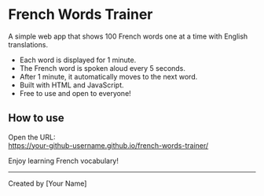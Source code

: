 # French Words Trainer

A simple web app that shows 100 French words one at a time with English translations.

- Each word is displayed for 1 minute.
- The French word is spoken aloud every 5 seconds.
- After 1 minute, it automatically moves to the next word.
- Built with HTML and JavaScript.
- Free to use and open to everyone!

## How to use

Open the URL:  
https://your-github-username.github.io/french-words-trainer/

Enjoy learning French vocabulary!

---

Created by [Your Name]
